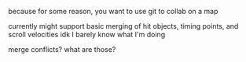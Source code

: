 because for some reason, you want to use git to collab on a map

currently might support basic merging of hit objects, timing points, and scroll velocities
idk I barely know what I'm doing

merge conflicts? what are those?
